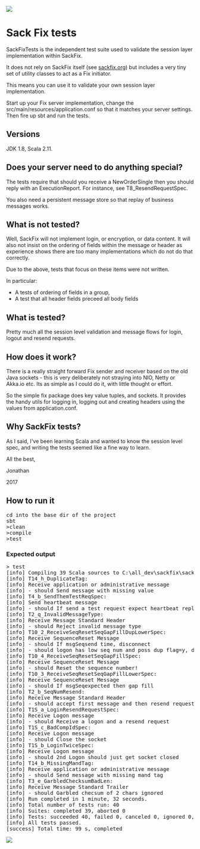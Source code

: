 <a href="http://www.sackfix.org/"><img src ="http://www.sackfix.org/assets/sf_logo.png" /></a>

# Sack Fix tests

SackFixTests is the independent test suite used to validate the session layer implementation within SackFix.
 
It does not rely on SackFix itself (see [sackfix.org](http://www.sackfix.org/)) but includes a very tiny set of
utility classes to act as a Fix initiator.

This means you can use it to validate your own session layer implementation.

Start up your Fix server implementation, change the src/main/resources/application.conf so that it matches your server 
settings.  Then fire up sbt and run the tests.

## Versions

JDK 1.8, Scala 2.11.

## Does your server need to do anything special?

The tests require that should you receive a NewOrderSingle then you should reply with an
ExecutionReport.   For instance, see T8_ResendRequestSpec.

You also need a persistent message store so that replay of business messages works.

## What is not tested?

Well, SackFix will not implement login, or encryption, or data content.  It will also not insist on the ordering of 
fields within the message or header as experience shows there are too many implementations which do not do that 
correctly.

Due to the above, tests that focus on these items were not written.

In particular:  
- A tests of ordering of fields in a group, 
- A test that all header fields preceed all body fields

## What is tested?

Pretty much all the session level validation and message flows for login, logout and resend requests.

## How does it work?

There is a really straight forward Fix sender and receiver based on the old Java sockets - this is very deliberately not
straying into NIO, Netty or Akka.io etc.  Its as simple as I could do it, with little thought or effort.

So the simple fix package does key value tuples, and sockets.  It provides the handy utils for logging in, logging out
and creating headers using the values from application.conf.

## Why SackFix tests?

As I said, I've been learning Scala and wanted to know the session level spec, and writing the tests seemed like a fine
way to learn.

All the best,

Jonathan

2017

## How to run it

<pre>
cd into the base dir of the project
sbt
>clean
>compile
>test
</pre>

### Expected output

<pre>
> test
[info] Compiling 39 Scala sources to C:\all_dev\sackfix\sackfixtests\sf-fix-tester\target\scala-2.11\test-classes...
[info] T14_h_DuplicateTag:
[info] Receive application or administrative message
[info] - should Send message with missing value
[info] T4_b_SendThemTestReqSpec:
[info] Send heartbeat message
[info] - should If send a test request expect heartbeat reply
[info] T2_q_InvalidMessageType:
[info] Receive Message Standard Header
[info] - should Reject invalid message type
[info] T10_2_ReceiveSeqResetSeqGapFillDupLowerSpec:
[info] Receive SequenceReset Message
[info] - should If msgSeq<expected and poss dup ignore
[info] T2_d_GarbledMessage:
[info] Receive Message Standard Header
[info] - should Garbled message ignored
[info] T2_t_BadHeaderOrder:
[info] Receive Message Standard Header
[info] - should Reject a message where first three tags are not as expected
[info] T1S_d_BadLoginMsgSpec:
[info] Receive Logon message
[info] - should send a logout and close socket
[info] SackFixTestSpec:
Very slow test, waiting 22 seconds for heartbeat to arrive
Very slow test, waiting another 6 seconds for testreq to arrive
[info] T6_a_NothingReceivedForHeartbeatPlus20Spec:
[info] Send test request
[info] - should No data received during heartbeat interval
[info] T1B_c_ExpectLoginResponseSpec:
[info] Connect and send logon message
[info] - should Valid Logon message as response is received
[info] T1B_e_FirstMessageNotLoginSpec:
[info] Connect and send logon message
[info] - should Receive any message other than a Logon message
[info] T11_c_ReceiveSeqResetSeqTooLowSpec:
[info] Receive SequenceReset Message
[info] - should Reset the sequence number!
Very slow test, waiting 22 seconds for heartbeat to arrive
[info] T4_a_NoHeartbeatInIntervalSpec:
[info] Send heartbeat message
[info] - should If nothing sent for heartbeat then expect them to send one
[info] T2_e_SeqNumLowDupFlagGoodTimes:
[info] Receive Message Standard Header
[info] - should Message has low seq num and poss dup flag=y with correct times, ignore it as dup.
[info] T14_d_MissingValue:
[info] Receive application or administrative message
[info] - should Send message with missing value
[info] T2_i_BadBeginString:
[info] Receive Message Standard Header
[info] - should Bad begin Str, so logout
[info] - should Bad begin Str and close socket after 2 secs
[info] T14_i_RepeatingGroupCount:
[info] Receive application or administrative message
[info] - should Send message with bad repeating group count
[info] T2_o_SendingTimeOut:
[info] Receive Message Standard Header
[info] - should check the clock is within 2 mins
[info] T13_b_LogoutFromClient:
[info] Receive Logout message
[info] - should ClientLogoutSequence
[info] T1B_d4_BadCompIdSpec:
[info] Connect and send logon message
[info] - should Invalid Logon message is received - BadCompIds Close the socket
[info] T2_g_PossDupFlagMissingOrigSendingTime:
[info] Receive Message Standard Header
[info] - should PossibleDupFlag=Y but origSendingTime is missing
[info] T8_ResendRequestSpec:
[info] Receive Reject Message
[info] - should Send them a valid reject message
[info] T2_f_SeqNumLowDupFlagBadTimes:
[info] Receive Message Standard Header
[info] - should a message has low seq num and poss dup flag=y, and origsendtime>send time, disconnect
[info] - should logon has low seq num and poss dup flag=y, disconnect and close socket after 2 secs
[info] T10_4_ReceiveSeqResetSeqGapFillSpec:
[info] Receive SequenceReset Message
[info] - should Reset the sequence number!
[info] T10_3_ReceiveSeqResetSeqGapFillLowerSpec:
[info] Receive SequenceReset Message
[info] - should If msgSeq<expected and NOT poss dup disconnect
[info] T14_f_ValueBadFormat:
[info] Receive application or administrative message
[info] - should Send message with missing value
[info] T7_RejectHandledSpec:
[info] Receive Reject Message
[info] - should Send them a valid reject message
[info] T2_m_GarbledBodyLen:
[info] Receive Message Standard Header
[info] - should Bad compIds, so reject and logout
[info] T3_b_GarbledChecksum:
[info] Receive Message Standard Trailer
[info] - should Garbled message ignored
[info] T11_a_ReceiveSeqResetSeqSpec:
[info] Receive SequenceReset Message
[info] - should Reset the sequence number!
[info] T2_k_BadCompId:
[info] Receive Message Standard Header
[info] - should Bad compIds, so reject and logout
[info] T2_c_SeqNumLowDupFlag:
[info] Receive Message Standard Header
[info] - should logon has low seq num and poss dup flag=y, disconnect
[info] T10_1_ReceiveSeqResetSeqGapFillHigherSeqNumSpec:
[info] Receive SequenceReset Message
[info] - should If msgSeq>expected then gap fill
[info] T2_b_SeqNumResend:
[info] Receive Message Standard Header
[info] - should accept first message and then resend request
[info] T1S_a_LoginResendRequestSpec:
[info] Receive Logon message
[info] - should Receive a logon and a resend request
[info] T1S_c_BadCompIdSpec:
[info] Receive Logon message
[info] - should Close the socket
[info] T1S_b_LoginTwiceSpec:
[info] Receive Logon message
[info] - should 2nd Logon should just get socket closed
[info] T14_b_MissingMandTag:
[info] Receive application or administrative message
[info] - should Send message with missing mand tag
[info] T3_e_GarbledChecksumBadLen:
[info] Receive Message Standard Trailer
[info] - should Garbled checsum of 2 chars ignored
[info] Run completed in 1 minute, 32 seconds.
[info] Total number of tests run: 40
[info] Suites: completed 39, aborted 0
[info] Tests: succeeded 40, failed 0, canceled 0, ignored 0, pending 0
[info] All tests passed.
[success] Total time: 99 s, completed
</pre>

<a href="http://www.sackfix.org/"><img src ="http://www.sackfix.org/assets/sackfix.png" /></a>
